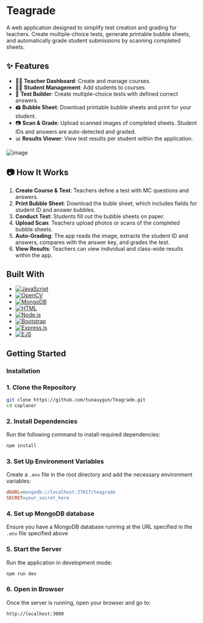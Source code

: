 # Teagrade

A web application designed to simplify test creation and grading for teachers. Create multiple-choice tests, generate printable bubble sheets, and automatically grade student submissions by scanning completed sheets.

## ✨ Features

- 👨‍🏫 **Teacher Dashboard**: Create and manage courses.
- 🧑‍🎓 **Student Management**: Add students to courses.
- 📝 **Test Builder**: Create multiple-choice tests with defined correct answers.
- 🖨️ **Bubble Sheet**: Download printable bubble sheets and print for your student.
- 📷 **Scan & Grade**: Upload scanned images of completed sheets. Student IDs and answers are auto-detected and graded.
- 📊 **Results Viewer**: View test results per student within the application.

![image](https://github.com/user-attachments/assets/0f22e139-e571-49f9-9da4-dd492e0d947a)

## 📷 How It Works

1. **Create Course & Test**: Teachers define a test with MC questions and answers.
2. **Print Bubble Sheet**: Download the buble sheet, which includes fields for student ID and answer bubbles.
3. **Conduct Test**: Students fill out the bubble sheets on paper.
4. **Upload Scan**: Teachers upload photos or scans of the completed bubble sheets.
5. **Auto-Grading**: The app reads the image, extracts the student ID and answers, compares with the answer key, and grades the test.
6. **View Results**: Teachers can view individual and class-wide results within the app.

## Built With

* [![JavaScript][JavaScript.com]][JavaScript-url]
* [![OpenCV][OpenCV.com]][OpenCV-url]
* [![MongoDB][MongoDB.com]][MongoDB-url]
* [![HTML][HTML.com]][HTML-url]
* [![Node.js][Node.js.com]][Node.js-url]
* [![Bootstrap][Bootstrap.com]][Bootstrap-url]
* [![Express.js][Express.js.com]][Express.js-url]
* [![EJS][EJS.com]][EJS-url]


## Getting Started

### Installation

### 1. Clone the Repository
```sh
git clone https://github.com/tunauygun/Teagrade.git
cd coplaner
```

### 2. Install Dependencies
Run the following command to install required dependencies:
```sh
npm install
```

### 3. Set Up Environment Variables
Create a `.env` file in the root directory and add the necessary environment variables:
```ini
dbURL=mongodb://localhost:27017/teagrade
SECRET=your_secret_here
```

### 4. Set up MongoDB database
Ensure you have a MongoDB database running at the URL specified in the `.env` file specified above

### 5. Start the Server
Run the application in development mode:
```sh
npm run dev
```

### 6. Open in Browser
Once the server is running, open your browser and go to:
```
http://localhost:3000
```

<!-- MARKDOWN LINKS & IMAGES -->
<!-- https://www.markdownguide.org/basic-syntax/#reference-style-links -->
[product-screenshot]: images/screenshot.png
[JavaScript.com]: https://img.shields.io/badge/JavaScript-F7DF1E?style=for-the-badge&logo=javascript&logoColor=black
[JavaScript-url]: https://developer.mozilla.org/en-US/docs/Web/JavaScript
[HTML.com]: https://img.shields.io/badge/HTML5-E34F26?style=for-the-badge&logo=html5&logoColor=white
[HTML-url]: https://developer.mozilla.org/en-US/docs/Web/HTML
[Node.js.com]: https://img.shields.io/badge/Node.js-339933?style=for-the-badge&logo=node.js&logoColor=white
[Node.js-url]: https://nodejs.org/
[Bootstrap.com]: https://img.shields.io/badge/Bootstrap-563D7C?style=for-the-badge&logo=bootstrap&logoColor=white
[Bootstrap-url]: https://getbootstrap.com
[Express.js.com]: https://img.shields.io/badge/Express.js-000000?style=for-the-badge&logo=express&logoColor=white
[Express.js-url]: https://expressjs.com/
[EJS.com]: https://img.shields.io/badge/EJS-8A2BE2?style=for-the-badge&logo=ejs&logoColor=white
[EJS-url]: https://ejs.co/
[OpenCV.com]: https://img.shields.io/badge/OpenCV-5C3EE8?style=for-the-badge&logo=opencv&logoColor=white
[OpenCV-url]: https://opencv.org/
[MongoDB.com]: https://img.shields.io/badge/MongoDB-47A248?style=for-the-badge&logo=mongodb&logoColor=white
[MongoDB-url]: https://www.mongodb.com/
